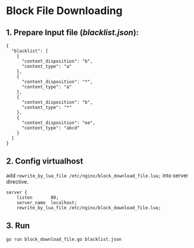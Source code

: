 # Block File Downloading 
## 1. Prepare Input file (*blacklist.json*):
```
{
  "blacklist": [
    {
      "content_disposition": "b",
      "content_type": "a"
    },
    {
      "content_disposition": "*",
      "content_type": "a"
    },
    {
      "content_disposition": "b",
      "content_type": "*"
    },
    {
      "content_disposition": "ee",
      "content_type": "abcd"
    }
  ]
}
```

## 2. Config virtualhost 
add `rewrite_by_lua_file /etc/nginx/block_download_file.lua;`  into server directive.
```
server {
    listen       80;
    server_name  localhost;
    rewrite_by_lua_file /etc/nginx/block_download_file.lua; 
```

## 3. Run
```
go run block_download_file.go blacklist.json
```